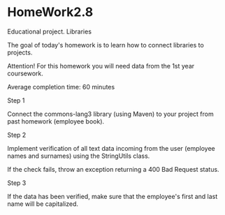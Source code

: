 # HomeWork2.8
Educational project. Libraries

The goal of today's homework is to learn how to connect libraries to projects.

Attention! For this homework you will need data from the 1st year coursework.

Average completion time: 60 minutes

 

Step 1

Connect the commons-lang3 library (using Maven) to your project from past homework (employee book).

Step 2

Implement verification of all text data incoming from the user (employee names and surnames) using the StringUtils class.

If the check fails, throw an exception returning a 400 Bad Request status.

Step 3

If the data has been verified, make sure that the employee's first and last name will be capitalized.
